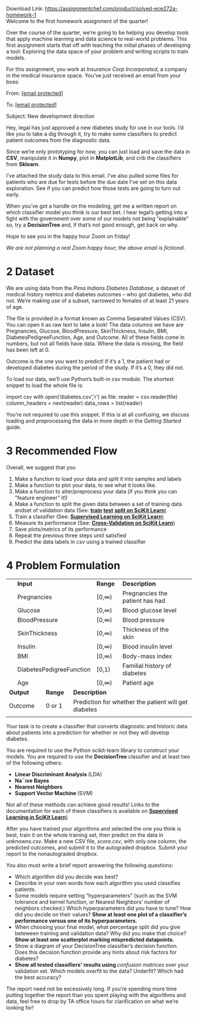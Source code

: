 Download Link: https://assignmentchef.com/product/solved-ece272a-homework-1
<br>
Welcome to the first homework assignment of the quarter!

Over the course of the quarter, we’re going to be helping you develop <em>tools </em>that apply machine learning and data science to real-world problems. This first assignment starts that off with teaching the initial phases of developing a tool: Exploring the data space of your problem and writing scripts to train models.

For this assignment, you work at <em>Insurance Corp Incorporated</em>, a company in the medical insurance space. You’ve just received an email from your boss:

From: <a href="/cdn-cgi/l/email-protection" class="__cf_email__" data-cfemail="fc9e938f8f919d92d29e938f8f85bc959f95929fd2919998">[email protected]</a>

To: <a href="/cdn-cgi/l/email-protection" class="__cf_email__" data-cfemail="8df4e2f8cde4eee4e3eea3e0e8e9">[email protected]</a>

Subject: New development direction

Hey, legal has just approved a new diabetes study for use in our tools. I’d like you to take a dig through it, try to make some classifiers to predict patient outcomes from the diagnostic data.

Since we’re only prototyping for now, you can just load and save the data in <strong>CSV</strong>, manipulate it in <strong>Numpy</strong>, plot in <strong>MatplotLib</strong>, and crib the classifiers from <strong>Sklearn</strong>.

I’ve attached the study data to this email. I’ve also pulled some files for patients who are due for tests before the due date I’ve set on this data exploration. See if you can predict how those tests are going to turn out early.

When you’ve got a handle on the modeling, get me a written report on which classifier model you think is our best bet. I hear legal’s getting into a fight with the government over some of our models not being ”explainable” so, try a <strong>DecisionTree </strong>and, if that’s not good enough, get back on why.

Hope to see you in the happy hour Zoom on friday!

<em>We are not planning a real Zoom happy hour; the above email is fictional.</em>

<h1>2           Dataset</h1>

We are using data from the <em>Pima Indians Diabetes Database</em>, a dataset of medical history metrics and diabetes outcomes – who got diabetes, who did not. We’re making use of a subset, narrowed to females of at least 21 years of age.

The file is provided in a format known as Comma Separated Values (CSV). You can open it as raw text to take a look! The data columns we have are Pregnancies, Glucose, BloodPressure, SkinThickness, Insulin, BMI, DiabetesPedigreeFunction, Age, and Outcome. All of these fields come in numbers, but not all fields have data. Where the data is missing, the field has been left at 0.

Outcome is the one you want to predict! If it’s a 1, the patient had or developed diabetes during the period of the study. If it’s a 0, they did not.

To load our data, we’ll use Python’s built-in csv module. The shortest snippet to load the whole file is:

import csv with open(’diabetes.csv’,’r’) as file: reader = csv.reader(file) column_headers = next(reader) data_rows = list(reader)

You’re not required to use this snippet. If this is at all confusing, we discuss loading and preprocessing the data in more depth in the <em>Getting Started </em>guide.

<h1>3           Recommended Flow</h1>

Overall, we suggest that you

<ol>

 <li>Make a function to load your data and split it into samples and labels</li>

 <li>Make a function to plot your data, to see what it looks like.</li>

 <li>Make a function to alter/preprocess your data (if you think you can ”feature engineer” it!)</li>

 <li>Make a function to split the given data between a set of training data andset of validation data (See: <a href="https://scikit-learn.org/stable/modules/generated/sklearn.model_selection.train_test_split.html"><strong>train</strong></a> <a href="https://scikit-learn.org/stable/modules/generated/sklearn.model_selection.train_test_split.html"><strong>test</strong></a> <a href="https://scikit-learn.org/stable/modules/generated/sklearn.model_selection.train_test_split.html"><strong>split on SciKit Learn</strong></a><a href="https://scikit-learn.org/stable/modules/generated/sklearn.model_selection.train_test_split.html">)</a></li>

 <li>Train a classifier (See: <a href="https://scikit-learn.org/stable/supervised_learning.html"><strong>Supervised Learning on SciKit Learn</strong></a><a href="https://scikit-learn.org/stable/supervised_learning.html">)</a></li>

 <li>Measure its performance (See: <a href="https://scikit-learn.org/stable/modules/cross_validation.html"><strong>Cross-Validation on SciKit Learn</strong></a><a href="https://scikit-learn.org/stable/modules/cross_validation.html">)</a></li>

 <li>Save plots/metrics of its performance</li>

 <li>Repeat the previous three steps until satisfied</li>

 <li>Predict the data labels in <em>csv </em>using a trained classifier</li>

</ol>

<h1>4           Problem Formulation</h1>

<table width="427">

 <tbody>

  <tr>

   <td width="7"> </td>

   <td colspan="3" width="167"><strong>Input</strong></td>

   <td width="58"><strong>Range</strong></td>

   <td width="203"><strong>Description</strong></td>

   <td width="7"> </td>

  </tr>

  <tr>

   <td width="7"> </td>

   <td colspan="3" width="167">Pregnancies</td>

   <td width="58">[0,∞)</td>

   <td width="203">Pregnancies the patient has had</td>

   <td width="7"> </td>

  </tr>

  <tr>

   <td width="7"> </td>

   <td colspan="3" width="167">Glucose</td>

   <td width="58">[0,∞)</td>

   <td width="203">Blood glucose level</td>

   <td width="7"> </td>

  </tr>

  <tr>

   <td width="7"> </td>

   <td colspan="3" width="167">BloodPressure</td>

   <td width="58">[0,∞)</td>

   <td width="203">Blood pressure</td>

   <td width="7"> </td>

  </tr>

  <tr>

   <td width="7"> </td>

   <td colspan="3" width="167">SkinThickness</td>

   <td width="58">[0,∞)</td>

   <td width="203">Thickness of the skin</td>

   <td width="7"> </td>

  </tr>

  <tr>

   <td width="7"> </td>

   <td colspan="3" width="167">Insulin</td>

   <td width="58">[0,∞)</td>

   <td width="203">Blood insulin level</td>

   <td width="7"> </td>

  </tr>

  <tr>

   <td width="7"> </td>

   <td colspan="3" width="167">BMI</td>

   <td width="58">[0,∞)</td>

   <td width="203">Body-mass index</td>

   <td width="7"> </td>

  </tr>

  <tr>

   <td width="7"> </td>

   <td colspan="3" width="167">DiabetesPedigreeFunction</td>

   <td width="58">[0,1)</td>

   <td width="203">Familial history of diabetes</td>

   <td width="7"> </td>

  </tr>

  <tr>

   <td width="7"> </td>

   <td colspan="3" width="167">Age</td>

   <td width="58">[0,∞)</td>

   <td width="203">Patient age</td>

   <td width="7"> </td>

  </tr>

  <tr>

   <td colspan="2" width="68"><strong>Output</strong></td>

   <td width="58"><strong>Range</strong></td>

   <td colspan="4" width="315"><strong>Description</strong></td>

  </tr>

  <tr>

   <td colspan="2" width="68">Outcome</td>

   <td width="58">0 or 1</td>

   <td colspan="4" width="315">Prediction for whether the patient will get diabetes</td>

  </tr>

  <tr>

   <td width="7"></td>

   <td width="61"></td>

   <td width="58"></td>

   <td width="47"></td>

   <td width="58"></td>

   <td width="190"></td>

   <td width="6"></td>

  </tr>

 </tbody>

</table>

Your task is to create a classifier that converts diagnostic and historic data about patients into a prediction for whether or not they will develop diabetes.

You are required to use the Python scikit-learn library to construct your models. You are required to use the <strong>DecisionTree </strong>classifier and at least two of the following others:

<ul>

 <li><strong>Linear Discriminant Analysis </strong>(LDA)</li>

 <li><strong>Na¨ıve Bayes</strong></li>

 <li><strong>Nearest Neighbors</strong></li>

 <li><strong>Support Vector Machine </strong>(SVM)</li>

</ul>

Not all of these methods can achieve good results! Links to the documentation for each of these classifiers is available on <a href="https://scikit-learn.org/stable/supervised_learning.html"><strong>Supervised Learning in SciKit </strong></a><a href="https://scikit-learn.org/stable/supervised_learning.html"><strong>Learn</strong></a><a href="https://scikit-learn.org/stable/supervised_learning.html">)</a>

After you have trained your algorithms and selected the one you think is best, train it on the whole training set, then predict on the data in <em>unknowns.csv</em>. Make a new CSV file, <em>score.csv</em>, with only one column, the predicted outcomes, and submit it to the autograded dropbox. Submit your report to the nonautograded dropbox.

You also must write a brief report answering the following questions:

<ul>

 <li>Which algorithm did you decide was best?</li>

 <li>Describe in your own words how each algorithm you used classifies patients.</li>

 <li>Some models require setting ”hyperparameters” (such as the SVM tolerance and kernel function, or Nearest Neighbors’ number of neighbors checked.) Which hyperparameters did you have to tune? How did you decide on their values? <strong>Show at least one plot of a classifier’s performance versus one of its hyperparameters.</strong></li>

 <li>When choosing your final model, what percentage split did you give beteween training and validation data? Why did you make that choice? <strong>Show at least one scatterplot marking mispredicted datapoints.</strong></li>

 <li>Show a diagram of your DecisionTree classifier’s decision function. Does this decision function provide any hints about risk factors for diabetes?</li>

 <li><strong>Show all tested classifiers’ results using </strong><em>confusion matrices </em>over your validation set. Which models overfit to the data? Underfit? Which had the best accuracy?</li>

</ul>

The report need not be excessively long. If you’re spending more time putting together the report than you spent playing with the algorithms and data, feel free to drop by TA office hours for clarification on what we’re looking for!